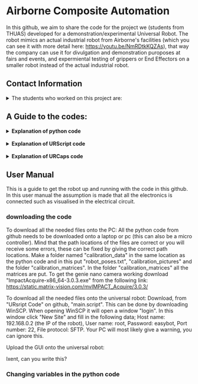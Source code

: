 # Airborne Composite Automation

In this github, we aim to share the code for the project we (students from THUAS) developed for a demonstration/experimental Universal Robot. The robot mimics an actual industrial robot from Airborne's facilities (which you can see it with more detail here: https://youtu.be/NmRDtkKQZAs), that way the company can use it for divulgation and demonstration puroposes at fairs and events, and expermiental testing of grippers or End Effectors on a smaller robot instead of the actual industrial robot. 


## Contact Information
<details>
<summary> The students who worked on this project are: </summary>
<br />
      
| Name:            | email:                         |
|------------------|--------------------------------|
| Jort Leroij      | jortjorisleroy@gmail.com       |
| Joël Bruinvels   | joel_bruinvels@live.nl         |
| Ixent Cornella   | icornellav@gmail.com           |
| Guillermo Forcén | G.ForcenOrdovas@student.hhs.nl |
</details>

## A Guide to the codes:

<details><summary><b>Explanation of python code</b></summary>
      <br />
      <details><summary><i>main_communication_code.py</i></summary>
            
This is the main code that is run in python on the PC. The PC is the host and the Universal Robot (UR) and PLC are the clients. This code is the main code and is simple to use: Download all the python codes onto the PC and the URScripts onto the robot and run the code on the PC. Than for the rest everything can be done from the GUI on the robot.

In this code all the settings are given and can be addapted (such as the detection threshhold for instance). An explanation for all the variables is given in the code itself. When the code is executed the PC opens a socket connection and waits till it is accepted by the UR. When the UR is started in the GUI you can select "start calibration" or "start moving ply's". When you select "start calibration", this will be send to the PC and the PC will make sure to run the right code for the calibration and will preform the calibration automaticaly (the only thing you will have to do is replace the tool end for the calibration tool). When you select "start moving ply's" the PC will be notified and will run the right script for this. Again the rest is all preformed automaticaly, unless there is a defect ply. When this happens, in the GUI, you can chose to skip this ply or to chose another ply to fill in in the composite.

> This code is not completed yet and will be updated until the end of the project.
---
</details>
      <details><summary><i>Dxf_to_contour.py</i></summary>

This python script opens a dxf file that contains the 2D sketches of the ply's that are transported by the universal robot. This script converts the dxf file to png, and extracts all the contours and saves them individually. These contours can then be put into a database and be compared to the reallife ply's. This way defect ply's can be found.

> This code is not completed yet and will be updated until the end of the project
---
</details>
      <details><summary><i>contours.py</i></summary>
  
This python script accounts for detecting contours. The GUI sends a contour to the laptop which needs to be found in the camera image. This script contains the functions necessary for comparing contours which will allow for the detection of the right contour.

> This code is not completed yet and will be updated until the end of the project
---
</details>
      <details><summary><i>machine_vision_functions.py</i></summary>

...

> This code is not completed yet and will be updated until the end of the project
---
</details>
      <details><summary><i>calibrate.py</i></summary>
  
This file is used for storing the calibration functions. These functions allow for the calibration of the camera to the universal robot. Required for its use are the images and robot poses captured during the calibration. The function returns a translation matrix which can be used for converting camera coordinates to their corresponding robot pose. 

> This code is not completed yet and will be updated until the end of the project
---
</details>
      <details><summary><i>PLC_communication.py</i></summary>
  
This file is used for storing the function for communicating to the PLC.

> This code is not completed yet and will be updated until the end of the project
---
</details>





</details>
<br />
<details><summary><b>Explanation of URScript code</b></summary>
      <br />
      <details><summary><i>main.script</i></summary>
  
This code is written in urscript and runs on the UR. This code handles all the logic on the robot. This script contains a function called Initialise() for the initialisation of the robot that turns all the digital outputs on and gets the analog output on the right value and a function called De_initialise() to turn all the digital ports off. 
The function calibrate() is used to preform an automatic calibration. The robot lets the laptop know that it wants to start calibration, the laptop sends the right poses to the robot. The robot moves to the pose and the laptop takes a picture using the camera (for this the genie nano is used). This is done for as many poses as needed. Then when the calibration is finished all the logic on the laptop calculates the calibration.

> This code is not completed yet and will be updated until the end of the project
---
</details>




</details>
<br />
<details><summary><b>Explanation of URCaps code</b></summary>
      <br />
	URCaps code is based on Java, with Swing for the application in this case. This way we can create custom installation and program modules for UR cobots that do exactly what we want, and they can also act as a GUI.
 What our URCap does exactly (demonstration) is provide a GUI and a simple integration for a Cobot to a laptop, to perform the logic of the robot. For it to be automated, the first step is to press the big green button "START". 

## Contents of the GUI:
- Company (Airborne) logo + student credits.
- Big green button to start the program.
- Settings boxes to select wheter user wants to do calibration or run a certain laminate.
- Corresponding laminate image.

## How to compile and install the URCap
You'll need a Linux based enviornment, with maven installed. Then, enter the URCaps Code folder, and from there run "mvn install -Premote" if you want to install it on to the robot, or "mvn install -P ursimvm" if you plan to do it on the URSimulator. <b>Keep in mind, you might need to adjust the IP addresses on the POM file! </b> You can find the full list of dependencies on the development guide below.

I strongly suggest to check the development guide for URCaps if you want to develop your own URCap.
Development guide:
https://plus.universal-robots.com/media/1810567/urcap_tutorial_swing.pdf
Style guide:
https://www.universal-robots.com/media/1802558/urcaps_style_guide-v10.pdf

## Credits
This URCap uses source code from another URCap, credits to https://github.com/BomMadsen/URCap-ScriptCommunicator.
</details>

## User Manual

This is a guide to get the robot up and running with the code in this github. In this user manual the assumption is made that all the electronics is connected such as visualised in the electrical circuit.


### downloading the code

To download all the needed files onto the PC:
All the python code from github needs to be downloaded onto a laptop or pc (this can also be a micro controller). Mind that the path locations of the files are correct or you will receive some errors, these can be fixed by giving the correct path locations. Make a folder named "calibration_data" in the same location as the python code and in this put "robot_poses.txt", "calibration_pictures" and the folder "calibration_matrices". In the folder "calibration_matrices" all the matrices are put. To get the genie nano camera working download "ImpactAcquire-x86_64-3.0.3.exe" from the following link: https://static.matrix-vision.com/mvIMPACT_Acquire/3.0.3/ 

To download all the needed files onto the universal robot:
Download, from "URsript Code" on github, "main.script". This can be done by downloading WinSCP. When opening WinSCP it will open a window "login". In this window click "New Site" and fill in the following data; Host name: 192.168.0.2 (the IP of the robot), User name: root, Password: easybot, Port number: 22, File protocol: SFTP. Your PC will most likely give a warning, you can ignore this.

Upload the GUI onto the universal robot:

Ixent, can you write this?


### Changing variables in the python code





